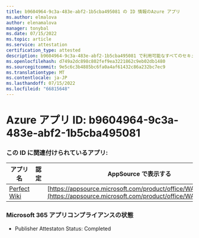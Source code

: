 ```yaml
---
title: b9604964-9c3a-483e-abf2-1b5cba495081 の ID 情報のAzure アプリ
ms.author: elmalova
author: elenamalova
manager: tonybal
ms.date: 07/15/2022
ms.topic: article
ms.service: attestation
certification_type: attested
description: b9604964-9c3a-483e-abf2-1b5cba495081 で利用可能なすべてのセキュリティとコンプライアンス情報。
ms.openlocfilehash: d749a2dc898c802fef9ea3221862c9eb02db1480
ms.sourcegitcommit: 9e5c6c3b4885bc6fa0a4af61432c86a232bc7ec9
ms.translationtype: MT
ms.contentlocale: ja-JP
ms.lasthandoff: 07/15/2022
ms.locfileid: "66815648"
---
```

# <a name="azure-app-id-b9604964-9c3a-483e-abf2-1b5cba495081"></a>Azure アプリ ID: b9604964-9c3a-483e-abf2-1b5cba495081


### <a name="apps-associated-with-this-id"></a>この ID に関連付けられているアプリ:
| **アプリ名** | **認定** | **AppSource で表示する** |
|--------------|---------------|-----------------------|
| [Perfect Wiki](../forward/WA200001679.md) |  | [https://appsource.microsoft.com/product/office/WA200001679](https://appsource.microsoft.com/product/office/WA200001679) |

### <a name="microsoft-365-app-compliance-status"></a>Microsoft 365 アプリコンプライアンスの状態
- Publisher Attestaton Status: Completed
